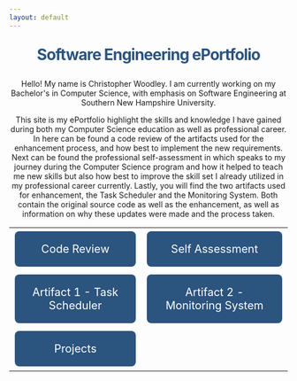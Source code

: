 ```yaml
---
layout: default
---
```


<style type="text/css" media="screen">
  .container {
    margin: 10px auto;
    max-width: 800px;
    text-align: center;
  }

 .container2 {
    margin: 5px auto;
    text-align: center;
  }

  h1 {
    margin: 30px 0;
    font-size: 2em;
    color: #2B547E;
    line-height: 1;
    letter-spacing: -1px;
  }

  .button {
    background-color: #2B547E;
    border: none;
    color: white;
    padding: 20px;
    text-align: center;
    text-decoration:none;
    display: block;
    font-size: 20px;
    margin: 4px 2px;
    cursor: pointer;
    border-radius: 8px;
  }

  .center {
    margin-left: auto;
    margin-right: auto;
  }

  .center1 {  
    text-align: right;
  }  

  .center2 {
    text-align: left;
  }  

</style>

<div class="container">  
  <h1>Software Engineering ePortfolio</h1>

  <p>Hello! My name is Christopher Woodley. I am currently working on my Bachelor's in Computer Science, with emphasis on Software Engineering 
  at Southern New Hampshire University.</p>
  <p>This site is my ePortfolio highlight the skills and knowledge I have gained during both my Computer Science education as well as professional career. In here can be found a code review 
  of the artifacts used for the enhancement process, and how best to implement the new requirements. Next can be found the professional self-assessment in which speaks to my journey during the Computer Science program and how it helped to teach me new skills but also how best to improve the skill set I already utilized in my professional career currently. Lastly, you will find 
  the two artifacts used for enhancement, the Task Scheduler and the Monitoring System. Both contain the original source code as well as the enhancement, as well as information on why these 
  updates were made and the process taken.</p>
  <p class="container2">
  <table class="center">    
    <tr>
      <td class="center1">
        <a href="/code-review.html" class=button>Code Review</a>
      </td>
      <td class="center2">
        <a href="self-assessment.html" class=button>Self Assessment</a>
      </td>
    </tr>
    <tr>
      <td class="center1">
        <a href="/task-scheduler.html" class=button>Artifact 1 - Task Scheduler</a>
      </td>
      <td class="center2">
        <a href="/monitoring-system.html" class=button>Artifact 2 - Monitoring System</a> 
      </td>
    </tr>
    <tr>
      <td class="center1">
          <a href="/_artifacts.html" class=button>Projects</a>
    </tr>
  </table>
</p>
</div>
